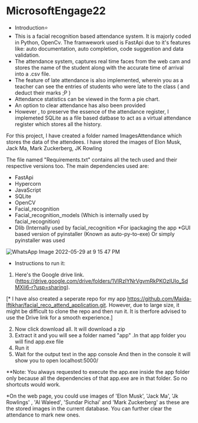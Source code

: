 # MicrosoftEngage22

* Introduction⭐
* This is a facial recognition based attendance system. It is majorly coded in Python, OpenCv. The framwework used is FastApi due to it's features like: auto documentation, auto completion, code suggestion and data validation.
* The attendance system, captures real time faces from the web cam and stores the name of the student along with the accurate time of arrival into a .csv file.
* The feature of late attendance is also implemented, wherein you as a teacher can see the entries of students who were late to the class ( and deduct their marks ;P )
* Attendance statistics can be viewed in the form a pie chart.
* An option to clear attendance has also been provided
* However , to preserve the essence of the attendance register, I implemeted SQLite as a file based datbase to act as a virtual attendance register which stores all the history. 

For this project,
I have created a folder named ImagesAttendance which stores the data of the attendees. I have stored the images of Elon Musk, Jack Ma, Mark Zuckerberg, JK Rowling 

The file named "Requirements.txt" contains all the tech used and their respective versions too.
The main dependencies used are:
* FastApi
* Hypercorn
* JavaScript
* SQLite
* OpenCV
* Facial_recognition
* Facial_recognition_models (Which is internally used by facial_recognition)
* Dlib (Internally used by facial_recognition
*For ipackaging the app *GUI based version of pyinstaller (Known as auto-py-to-exe) Or simply pyinstaller was used 


![WhatsApp Image 2022-05-29 at 9 15 47 PM](https://user-images.githubusercontent.com/89723030/170878441-9363ebbb-c120-462b-b260-1d5f739815a1.jpeg)


* Instructions to run it:
1. Here's the Google drive link. (https://drive.google.com/drive/folders/1VIRzIYNrVgvmRkPKOzIUIo_SdMXIi6-r?usp=sharing).


[* I have also created a seperate repo for my app https://github.com/Maida-Iftikhar/facial_reco_attend_application.git. However, due to large size, it might be difficult to clone the repo and then run it. It is therfore advised to use the Drive link for a smooth experience.]



2. Now click download all. It will download a zip
3. Extract it and you will see a folder named "app" .In that app folder you will find app.exe file
4. Run it
5. Wait for the output text in the app console And then in the console it will show you to open localhost:5000/



**Note: You always requested to execute the app.exe inside the app folder only because all the dependencies of that app.exe are in that folder. So no shortcuts
would work.

*On the web page, you could use images of 'Elon Musk', 'Jack Ma', 'Jk Rowlings' , 'Al Waleed', 'Sundar Pichai' and 'Mark Zuckerberg' as these are the stored images in the current database. You
can further clear the attendance to mark new ones. 





